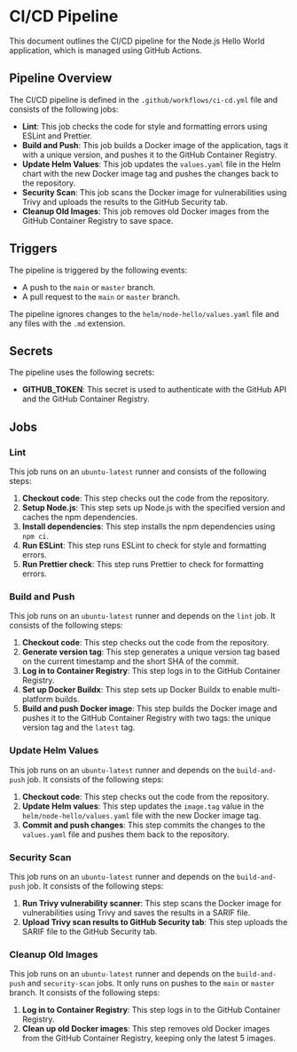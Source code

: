 # CI/CD Pipeline

This document outlines the CI/CD pipeline for the Node.js Hello World application, which is managed using GitHub Actions.

## Pipeline Overview

The CI/CD pipeline is defined in the `.github/workflows/ci-cd.yml` file and consists of the following jobs:

- **Lint**: This job checks the code for style and formatting errors using ESLint and Prettier.
- **Build and Push**: This job builds a Docker image of the application, tags it with a unique version, and pushes it to the GitHub Container Registry.
- **Update Helm Values**: This job updates the `values.yaml` file in the Helm chart with the new Docker image tag and pushes the changes back to the repository.
- **Security Scan**: This job scans the Docker image for vulnerabilities using Trivy and uploads the results to the GitHub Security tab.
- **Cleanup Old Images**: This job removes old Docker images from the GitHub Container Registry to save space.

## Triggers

The pipeline is triggered by the following events:

- A push to the `main` or `master` branch.
- A pull request to the `main` or `master` branch.

The pipeline ignores changes to the `helm/node-hello/values.yaml` file and any files with the `.md` extension.

## Secrets

The pipeline uses the following secrets:

- **GITHUB_TOKEN**: This secret is used to authenticate with the GitHub API and the GitHub Container Registry.

## Jobs

### Lint

This job runs on an `ubuntu-latest` runner and consists of the following steps:

1. **Checkout code**: This step checks out the code from the repository.
2. **Setup Node.js**: This step sets up Node.js with the specified version and caches the npm dependencies.
3. **Install dependencies**: This step installs the npm dependencies using `npm ci`.
4. **Run ESLint**: This step runs ESLint to check for style and formatting errors.
5. **Run Prettier check**: This step runs Prettier to check for formatting errors.

### Build and Push

This job runs on an `ubuntu-latest` runner and depends on the `lint` job. It consists of the following steps:

1. **Checkout code**: This step checks out the code from the repository.
2. **Generate version tag**: This step generates a unique version tag based on the current timestamp and the short SHA of the commit.
3. **Log in to Container Registry**: This step logs in to the GitHub Container Registry.
4. **Set up Docker Buildx**: This step sets up Docker Buildx to enable multi-platform builds.
5. **Build and push Docker image**: This step builds the Docker image and pushes it to the GitHub Container Registry with two tags: the unique version tag and the `latest` tag.

### Update Helm Values

This job runs on an `ubuntu-latest` runner and depends on the `build-and-push` job. It consists of the following steps:

1. **Checkout code**: This step checks out the code from the repository.
2. **Update Helm values**: This step updates the `image.tag` value in the `helm/node-hello/values.yaml` file with the new Docker image tag.
3. **Commit and push changes**: This step commits the changes to the `values.yaml` file and pushes them back to the repository.

### Security Scan

This job runs on an `ubuntu-latest` runner and depends on the `build-and-push` job. It consists of the following steps:

1. **Run Trivy vulnerability scanner**: This step scans the Docker image for vulnerabilities using Trivy and saves the results in a SARIF file.
2. **Upload Trivy scan results to GitHub Security tab**: This step uploads the SARIF file to the GitHub Security tab.

### Cleanup Old Images

This job runs on an `ubuntu-latest` runner and depends on the `build-and-push` and `security-scan` jobs. It only runs on pushes to the `main` or `master` branch. It consists of the following steps:

1. **Log in to Container Registry**: This step logs in to the GitHub Container Registry.
2. **Clean up old Docker images**: This step removes old Docker images from the GitHub Container Registry, keeping only the latest 5 images.

